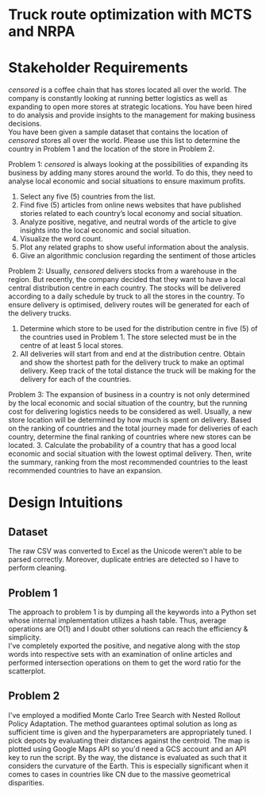 # Truck route optimization with MCTS and NRPA

# Stakeholder Requirements

*censored* is a coffee chain that has stores located all over the world. The company is constantly looking at running better logistics as well as expanding to open more stores at strategic locations. You have been hired to do analysis and provide insights to the management for making business decisions.  
You have been given a sample dataset that contains the location of *censored* stores all over the world. Please use this list to determine the country in Problem 1 and the location of the store in Problem 2.


Problem 1: *censored* is always looking at the possibilities of expanding its business by adding many stores around the world. To do this, they need to analyse local economic and social situations to ensure maximum profits. 
1.	Select any five (5) countries from the list.
2.	Find five (5) articles from online news websites that have published stories related to each country’s local economy and social situation.
3.	Analyze positive, negative, and neutral words of the article to give insights into the local economic and social situation.
4.	Visualize the word count.
5.	Plot any related graphs to show useful information about the analysis.
6.	Give an algorithmic conclusion regarding the sentiment of those articles


Problem 2: Usually, *censored* delivers stocks from a warehouse in the region. But recently, the company decided that they want to have a local central distribution centre in each country. The stocks will be delivered according to a daily schedule by truck to all the stores in the country. To ensure delivery is optimised, delivery routes will be generated for each of the delivery trucks. 
1.	Determine which store to be used for the distribution centre in five (5) of the countries used in Problem 1. The store selected must be in the centre of at least 5 local stores. 
2.	All deliveries will start from and end at the distribution centre. Obtain and show the shortest path for the delivery truck to make an optimal delivery. Keep track of the total distance the truck will be making for the delivery for each of the countries.

Problem 3: The expansion of business in a country is not only determined by the local economic and social situation of the country, but the running cost for delivering logistics needs to be considered as well. Usually, a new store location will be determined by how much is spent on delivery. Based on the ranking of countries and the total journey made for deliveries of each country, determine the final ranking of countries where new stores can be located.
3.	Calculate the probability of a country that has a good local economic and social situation with the lowest optimal delivery. Then, write the summary, ranking from the most recommended countries to the least recommended countries to have an expansion.


# Design Intuitions

## Dataset
The raw CSV was converted to Excel as the Unicode weren't able to be parsed correctly. Moreover, duplicate entries are detected so I have to perform cleaning. 

## Problem 1
The approach to problem 1 is by dumping all the keywords into a Python set whose internal implementation utilizes a hash table. Thus, average operations are O(1) and I doubt other solutions can reach the efficiency & simplicity.  
I've completely exported the positive, and negative along with the stop words into respective sets with an examination of online articles and performed intersection operations on them to get the word ratio for the scatterplot.

## Problem 2
I've employed a modified Monte Carlo Tree Search with Nested Rollout Policy Adaptation. The method guarantees optimal solution as long as sufficient time is given and the hyperparameters are appropriately tuned. I pick depots by evaluating their distances against the centroid. The map is plotted using Google Maps API so you'd need a GCS account and an API key to run the script. By the way, the distance is evaluated as such that it considers the curvature of the Earth. This is especially significant when it comes to cases in countries like CN due to the massive geometrical disparities.

